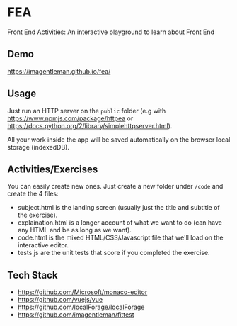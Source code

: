 # FEA
Front End Activities: An interactive playground to learn about Front End

## Demo
https://imagentleman.github.io/fea/

## Usage
Just run an HTTP server on the ```public``` folder (e.g with https://www.npmjs.com/package/httpea or https://docs.python.org/2/library/simplehttpserver.html).

All your work inside the app will be saved automatically on the browser local storage (indexedDB).

## Activities/Exercises
You can easily create new ones. Just create a new folder under ```/code``` and create the 4 files:

* subject.html is the landing screen (usually just the title and subtitle of the exercise).
* explaination.html is a longer account of what we want to do (can have any HTML and be as long as we want).
* code.html is the mixed HTML/CSS/Javascript file that we'll load on the interactive editor.
* tests.js are the unit tests that score if you completed the exercise.

## Tech Stack
* https://github.com/Microsoft/monaco-editor
* https://github.com/vuejs/vue
* https://github.com/localForage/localForage
* https://github.com/imagentleman/fittest
